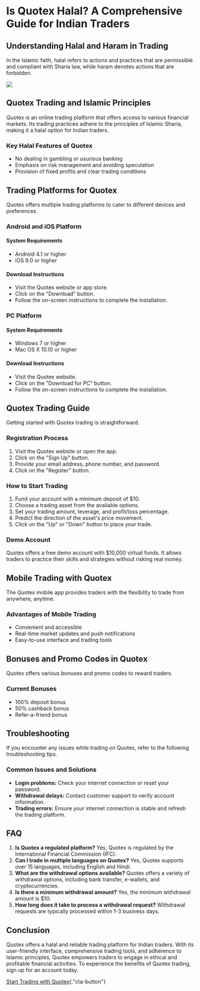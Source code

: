 # Is Quotex Halal? A Comprehensive Guide for Indian Traders

## Understanding Halal and Haram in Trading

In the Islamic faith, halal refers to actions and practices that are
permissible and compliant with Sharia law, while haram denotes actions
that are forbidden.

[![](https://static.quotex.io/files/4_en/300_250.jpg)](https://traff.sbs/brokerqxlid)

## Quotex Trading and Islamic Principles

Quotex is an online trading platform that offers access to various
financial markets. Its trading practices adhere to the principles of
Islamic Sharia, making it a halal option for Indian traders.

### Key Halal Features of Quotex

-   No dealing in gambling or usurious banking
-   Emphasis on risk management and avoiding speculation
-   Provision of fixed profits and clear trading conditions

## Trading Platforms for Quotex

Quotex offers multiple trading platforms to cater to different devices
and preferences.

### Android and iOS Platform

#### System Requirements

-   Android 4.1 or higher
-   iOS 9.0 or higher

#### Download Instructions

-   Visit the Quotex website or app store.
-   Click on the "Download" button.
-   Follow the on-screen instructions to complete the installation.

### PC Platform

#### System Requirements

-   Windows 7 or higher
-   Mac OS X 10.10 or higher

#### Download Instructions

-   Visit the Quotex website.
-   Click on the "Download for PC" button.
-   Follow the on-screen instructions to complete the installation.

## Quotex Trading Guide

Getting started with Quotex trading is straightforward.

### Registration Process

1.  Visit the Quotex website or open the app.
2.  Click on the "Sign Up" button.
3.  Provide your email address, phone number, and password.
4.  Click on the "Register" button.

### How to Start Trading

1.  Fund your account with a minimum deposit of \$10.
2.  Choose a trading asset from the available options.
3.  Set your trading amount, leverage, and profit/loss percentage.
4.  Predict the direction of the asset\'s price movement.
5.  Click on the "Up" or "Down" button to place your trade.

### Demo Account

Quotex offers a free demo account with \$10,000 virtual funds. It allows
traders to practice their skills and strategies without risking real
money.

## Mobile Trading with Quotex

The Quotex mobile app provides traders with the flexibility to trade
from anywhere, anytime.

### Advantages of Mobile Trading

-   Convenient and accessible
-   Real-time market updates and push notifications
-   Easy-to-use interface and trading tools

## Bonuses and Promo Codes in Quotex

Quotex offers various bonuses and promo codes to reward traders.

### Current Bonuses

-   100% deposit bonus
-   50% cashback bonus
-   Refer-a-friend bonus

## Troubleshooting

If you encounter any issues while trading on Quotex, refer to the
following troubleshooting tips.

### Common Issues and Solutions

-   **Login problems:** Check your internet connection or reset your
    password.
-   **Withdrawal delays:** Contact customer support to verify account
    information.
-   **Trading errors:** Ensure your internet connection is stable and
    refresh the trading platform.

## FAQ

1.  **Is Quotex a regulated platform?** Yes, Quotex is regulated by the
    International Financial Commission (IFC).
2.  **Can I trade in multiple languages on Quotex?** Yes, Quotex
    supports over 15 languages, including English and Hindi.
3.  **What are the withdrawal options available?** Quotex offers a
    variety of withdrawal options, including bank transfer, e-wallets,
    and cryptocurrencies.
4.  **Is there a minimum withdrawal amount?** Yes, the minimum
    withdrawal amount is \$10.
5.  **How long does it take to process a withdrawal request?**
    Withdrawal requests are typically processed within 1-3 business
    days.

## Conclusion

Quotex offers a halal and reliable trading platform for Indian traders.
With its user-friendly interface, comprehensive trading tools, and
adherence to Islamic principles, Quotex empowers traders to engage in
ethical and profitable financial activities. To experience the benefits
of Quotex trading, sign up for an account today.

[Start Trading with
Quotex](\%22https://broker-qx.pro/sign-up/?lid=1102511\%22){."cta-button"}


